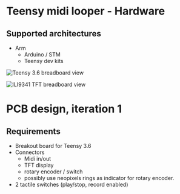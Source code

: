 # Teensy midi looper - Hardware
## Supported architectures
  * Arm
    * Arduino / STM
    * Teensy dev kits

![Teensy 3.6 breadboard view](https://raw.githubusercontent.com/newdigate/arduino-midi-writer/master/Hardware/teensy3.6_breadboard.svg?sanitize=true "Teensy 3.6 microcontroller board")

![ILI9341 TFT breadboard view](https://raw.githubusercontent.com/newdigate/arduino-midi-writer/master/Hardware/tft.ili9341-2.8in.display.breadboard.svg?sanitize=true "ILI9341 TFT 2.8' display")

# PCB design, iteration 1
## Requirements
  * Breakout board for Teensy 3.6
  * Connectors
    * Midi in/out
    * TFT display
    * rotary encoder / switch
    * possibly use neopixels rings as indicator for rotary encoder.
  * 2 tactile switches (play/stop, record enabled)


